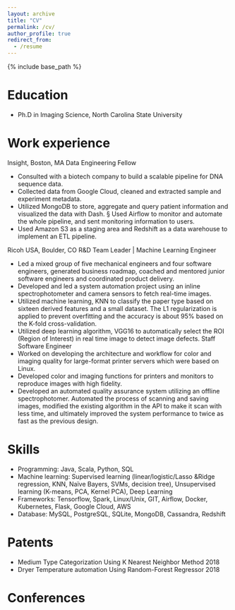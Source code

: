 ```yaml
---
layout: archive
title: "CV"
permalink: /cv/
author_profile: true
redirect_from:
  - /resume
---
```


{% include base_path %}

Education
======
* Ph.D in Imaging Science, North Carolina State University

Work experience
======
Insight, Boston, MA
Data Engineering Fellow 
* Consulted with a biotech company to build a scalable pipeline for DNA sequence data.
* Collected data from Google Cloud, cleaned and extracted sample and experiment metadata.
* Utilized MongoDB to store, aggregate and query patient information and visualized the data with Dash. § Used Airflow to monitor and automate the whole pipeline, and sent monitoring information to users.
* Used Amazon S3 as a staging area and Redshift as a data warehouse to implement an ETL pipeline.

Ricoh USA, Boulder, CO
R&D Team Leader | Machine Learning Engineer 
* Led a mixed group of five mechanical engineers and four software engineers, generated business roadmap,
coached and mentored junior software engineers and coordinated product delivery.
* Developed and led a system automation project using an inline spectrophotometer and camera sensors to
fetch real-time images.
* Utilized machine learning, KNN to classify the paper type based on sixteen derived features and a small
dataset. The L1 regularization is applied to prevent overfitting and the accuracy is about 95% based on the
K-fold cross-validation.
* Utilized deep learning algorithm, VGG16 to automatically select the ROI (Region of Interest) in real time
image to detect image defects.
Staff Software Engineer
* Worked on developing the architecture and workflow for color and imaging quality for large-format printer servers which were based on Linux.
* Developed color and imaging functions for printers and monitors to reproduce images with high fidelity.
* Developed an automated quality assurance system utilizing an offline spectrophotomer. Automated the
process of scanning and saving images, modified the existing algorithm in the API to make it scan with less time, and ultimately improved the system performance to twice as fast as the previous design.
  
Skills
======
* Programming: Java, Scala, Python, SQL 
* Machine learning: Supervised learning (linear/logistic/Lasso &Ridge regression, KNN, Naïve Bayers, SVMs, decision tree), Unsupervised learning (K-means, PCA, Kernel PCA), Deep Learning
* Frameworks: Tensorflow, Spark, Linux/Unix, GIT, Airflow, Docker, Kubernetes, Flask, Google Cloud, AWS 
* Database: MySQL, PostgreSQL, SQLite, MongoDB, Cassandra, Redshift

Patents
======
* Medium Type Categorization Using K Nearest Neighbor Method 2018 
* Dryer Temperature automation Using Random-Forest Regressor 2018
  
Conferences
======
  
  


